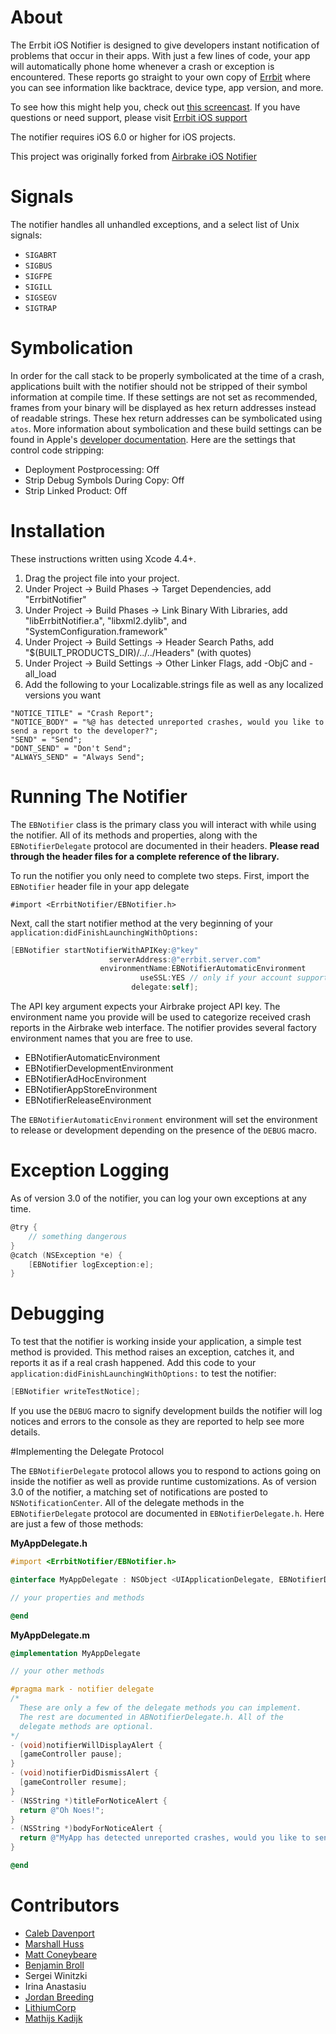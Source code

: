 # About

The Errbit iOS Notifier is designed to give developers instant notification of problems that occur in their apps. With just a few lines of code, your app will automatically phone home whenever a crash or exception is encountered. These reports go straight to your own copy of [Errbit](https://github.com/errbit/errbit) where you can see information like backtrace, device type, app version, and more.

To see how this might help you, check out [this screencast](http://guicocoa.com/airbrake). If you have questions or need support, please visit [Errbit iOS support](https://github.com/rjhancock/errbit-ios/issues)

The notifier requires iOS 6.0 or higher for iOS projects.

This project was originally forked from [Airbrake iOS Notifier](https://github.com/airbrake/airbrake-ios)

# Signals

The notifier handles all unhandled exceptions, and a select list of Unix signals:

- `SIGABRT`
- `SIGBUS`
- `SIGFPE`
- `SIGILL`
- `SIGSEGV`
- `SIGTRAP`

# Symbolication

In order for the call stack to be properly symbolicated at the time of a crash, applications built with the notifier should not be stripped of their symbol information at compile time. If these settings are not set as recommended, frames from your binary will be displayed as hex return addresses instead of readable strings. These hex return addresses can be symbolicated using `atos`. More information about symbolication and these build settings can be found in Apple's [developer documentation](http://developer.apple.com/tools/xcode/symbolizingcrashdumps.html). Here are the settings that control code stripping:

- Deployment Postprocessing: Off
- Strip Debug Symbols During Copy: Off
- Strip Linked Product: Off

# Installation

These instructions written using Xcode 4.4+.

1. Drag the project file into your project.
2. Under Project -> Build Phases -> Target Dependencies, add "ErrbitNotifier"
3. Under Project -> Build Phases -> Link Binary With Libraries, add "libErrbitNotifier.a", "libxml2.dylib", and "SystemConfiguration.framework"
4. Under Project -> Build Settings -> Header Search Paths, add "$(BUILT_PRODUCTS_DIR)/../../Headers" (with quotes)
5. Under Project -> Build Settings -> Other Linker Flags, add -ObjC and -all_load
6. Add the following to your Localizable.strings file as well as any localized versions you want

````objc
"NOTICE_TITLE" = "Crash Report";
"NOTICE_BODY" = "%@ has detected unreported crashes, would you like to send a report to the developer?";
"SEND" = "Send";
"DONT_SEND" = "Don't Send";
"ALWAYS_SEND" = "Always Send";
````

# Running The Notifier

The `EBNotifier` class is the primary class you will interact with while using the notifier. All of its methods and properties, along with the `EBNotifierDelegate` protocol are documented in their headers. **Please read through the header files for a complete reference of the library.**

To run the notifier you only need to complete two steps. First, import the `EBNotifier` header file in your app delegate

````objc
#import <ErrbitNotifier/EBNotifier.h>
````

Next, call the start notifier method at the very beginning of your `application:didFinishLaunchingWithOptions:`

````objective-c
[EBNotifier startNotifierWithAPIKey:@"key"
                      serverAddress:@"errbit.server.com"
                    environmentName:EBNotifierAutomaticEnvironment
                             useSSL:YES // only if your account supports it
                           delegate:self];
````

The API key argument expects your Airbrake project API key. The environment name you provide will be used to categorize received crash reports in the Airbrake web interface. The notifier provides several factory environment names that you are free to use.

- EBNotifierAutomaticEnvironment
- EBNotifierDevelopmentEnvironment
- EBNotifierAdHocEnvironment
- EBNotifierAppStoreEnvironment
- EBNotifierReleaseEnvironment

The `EBNotifierAutomaticEnvironment` environment will set the environment to release or development depending on the presence of the `DEBUG` macro.

# Exception Logging

As of version 3.0 of the notifier, you can log your own exceptions at any time.

````objective-c
@try {
    // something dangerous
}
@catch (NSException *e) {
    [EBNotifier logException:e];
}
````

# Debugging

To test that the notifier is working inside your application, a simple test method is provided. This method raises an exception, catches it, and reports it as if a real crash happened. Add this code to your `application:didFinishLaunchingWithOptions:` to test the notifier:

````objective-c
[EBNotifier writeTestNotice];
````

If you use the `DEBUG` macro to signify development builds the notifier will log notices and errors to the console as they are reported to help see more details.

#Implementing the Delegate Protocol

The `EBNotifierDelegate` protocol allows you to respond to actions going on inside the notifier as well as provide runtime customizations. As of version 3.0 of the notifier, a matching set of notifications are posted to `NSNotificationCenter`. All of the delegate methods in the `EBNotifierDelegate` protocol are documented in `EBNotifierDelegate.h`. Here are just a few of those methods:

**MyAppDelegate.h**

````objective-c
#import <ErrbitNotifier/EBNotifier.h>

@interface MyAppDelegate : NSObject <UIApplicationDelegate, EBNotifierDelegate>

// your properties and methods

@end
````

**MyAppDelegate.m**

````objective-c
@implementation MyAppDelegate

// your other methods

#pragma mark - notifier delegate
/*
  These are only a few of the delegate methods you can implement.
  The rest are documented in ABNotifierDelegate.h. All of the
  delegate methods are optional.
*/
- (void)notifierWillDisplayAlert {
  [gameController pause];
}
- (void)notifierDidDismissAlert {
  [gameController resume];
}
- (NSString *)titleForNoticeAlert {
  return @"Oh Noes!";
}
- (NSString *)bodyForNoticeAlert {
  return @"MyApp has detected unreported crashes, would you like to send a report to the developer?";
}

@end
````

# Contributors

- [Caleb Davenport](http://guicocoa.com)
- [Marshall Huss](http://twoguys.us)
- [Matt Coneybeare](http://coneybeare.net)
- [Benjamin Broll](http://twitter.com/bebroll)
- Sergei Winitzki
- Irina Anastasiu
- [Jordan Breeding](http://jordanbreeding.com)
- [LithiumCorp](http://lithiumcorp.com)
- [Mathijs Kadijk](http://www.wrep.nl/)
